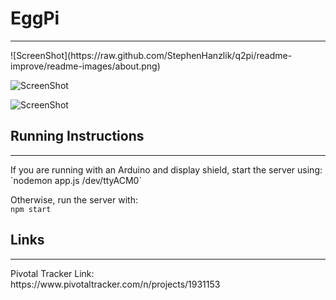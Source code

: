 # EggPi
<hr>
![ScreenShot](https://raw.github.com/StephenHanzlik/q2pi/readme-improve/readme-images/about.png)

![ScreenShot](https://raw.github.com/StephenHanzlik/q2pi/readme-improve/readme-images/body.png)

![ScreenShot](https://raw.github.com/StephenHanzlik/q2pi/readme-improve/readme-images/streaming.png)

## Running Instructions <br />
<hr>
If you are running with an Arduino and display shield, start the server using:<br />
 `nodemon app.js /dev/ttyACM0`

 Otherwise, run the server with:<br />
 `npm start`

## Links <br />
<hr>
Pivotal Tracker Link: <br />
https://www.pivotaltracker.com/n/projects/1931153
